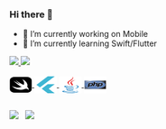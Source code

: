### Hi there 👋

- 🔭 I’m currently working on Mobile
- 🌱 I’m currently learning Swift/Flutter


 <div>
  <a href="https://github.com/paulojunior">
  <img height="180em" src="https://github-readme-stats.vercel.app/api?username=paulojunior&show_icons=true&theme=dark&include_all_commits=true&count_private=true"/>
  <img height="180em" src="https://github-readme-stats.vercel.app/api/top-langs/?username=paulojunior&layout=compact&langs_count=7&theme=dark"/>
</div>

<div style="display: inline_block"><br>
  <img align="center" alt="Paulo-Swift" height="30" width="40" src="https://raw.githubusercontent.com/devicons/devicon/master/icons/swift/swift-plain.svg">
  <img align="center" alt="Paulo-Flutter" height="30" width="40" src="https://raw.githubusercontent.com/devicons/devicon/master/icons/flutter/flutter-plain.svg">
  <img align="center" alt="Paulo-Java" height="30" width="40" src="https://raw.githubusercontent.com/devicons/devicon/master/icons/java/java-original.svg">
  <img align="center" alt="Paulo-PHO" height="30" width="40" src="https://raw.githubusercontent.com/devicons/devicon/master/icons/php/php-original.svg">
</div>
  
  ##
 
 <div> 
<a href="mailto:jr@live.at"><img src="https://img.shields.io/badge/Email-jr@live.at-8056d5.svg?style=for-the-badge&logo=minutemailer&logoColor=white"></a>&nbsp;&nbsp;&nbsp;<a href="https://www.linkedin.com/in/paulo-ferreira17/" target="_blank"><img src="https://img.shields.io/badge/linkedin-PauloFerreira-brightgreen.svg?style=for-the-badge&logo=linkedin&logoColor=white" ></a>
</div>
